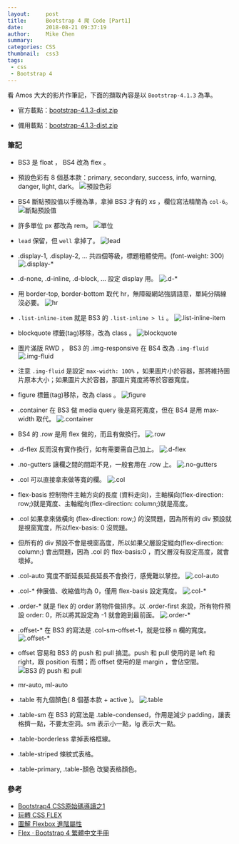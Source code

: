 ```yaml
---
layout:     post
title:      Bootstrap 4 爬 Code [Part1]
date:       2018-08-21 09:37:19
author:     Mike Chen
summary:    
categories: CSS
thumbnail:  css3
tags:
 - css
 - Bootstrap 4
---
```


看 Amos 大大的影片作筆記，下面的擷取內容是以 `Bootstrap-4.1.3` 為準。

* 官方載點：[bootstrap-4.1.3-dist.zip](https://github.com/twbs/bootstrap/releases/download/v4.1.3/bootstrap-4.1.3-dist.zip)

* 備用載點：[bootstrap-4.1.3-dist.zip](https://mike2014mike.github.io/sample/2018-08-17/bootstrap-4.1.3-dist.zip)

### 筆記

* BS3 是 float ， BS4 改為 flex 。

* 預設色彩有 8 個基本款：primary, secondary, success, info, warning, danger, light, dark。
![預設色彩](https://i.imgur.com/4zfou58.png)

* BS4 斷點預設值以手機為準，拿掉 BS3 才有的 xs ，欄位寫法精簡為 `col-6`。
![斷點預設值](https://i.imgur.com/rgsdZ8g.png)

* 許多單位 px 都改為 rem。
![單位](https://i.imgur.com/tKNj1ZA.png)

* `lead` 保留，但 `well` 拿掉了。
![lead](https://i.imgur.com/SslHGaf.png)

* .display-1, .display-2, ... 共四個等級，標題粗體使用。(font-weight: 300)
![.display-*](https://i.imgur.com/3GVCYR4.png)

* .d-none, .d-inline, .d-block, ... 設定 display 用。
![.d-*](https://i.imgur.com/6zJo5VC.png)

* 用 border-top, border-bottom 取代 hr，無障礙網站強調語意，單純分隔線沒必要。
![hr](https://i.imgur.com/ZRnRHRb.png)

* `.list-inline-item` 就是 BS3 的 `.list-inline > li` 。
![.list-inline-item](https://i.imgur.com/TAlGUHe.png)

* blockquote 標籤(tag)移除，改為 class 。
![blockquote](https://i.imgur.com/ujwhqIz.png)

* 圖片滿版 RWD ， BS3 的 .img-responsive 在 BS4 改為 `.img-fluid`
![.img-fluid](https://i.imgur.com/ksxVglN.png)

* 注意 `.img-fluid` 是設定 `max-width: 100%` ，如果圖片小於容器，那將維持圖片原本大小；如果圖片大於容器，那圖片寬度將等於容器寬度。

* figure 標籤(tag)移除，改為 class 。
![figure](https://i.imgur.com/sjuaB5b.png)

* .container 在 BS3 做 media query 後是寫死寬度，但在 BS4 是用 max-width 取代。
![.container](https://i.imgur.com/mmKz4h3.png)

* BS4 的 .row 是用 flex 做的，而且有做換行。
![.row](https://i.imgur.com/g2O91Zl.png)

* .d-flex 反而沒有實作換行，如有需要需自己加上。
![.d-flex](https://i.imgur.com/bUamDL7.png)

* .no-gutters 讓欄之間的間距不見，一般套用在 .row 上。
![.no-gutters](https://i.imgur.com/WIL2Z2s.png)

* .col 可以直接拿來做等寬的欄。
![.col](https://i.imgur.com/qwdO2xE.png)

* flex-basis 控制物件主軸方向的長度 (資料走向)，主軸橫向(flex-direction: row;)就是寬度、主軸縱向(flex-direction: column;)就是高度。

* .col 如果拿來做橫向 (flex-direction: row;) 的沒問題，因為所有的 div 預設就是視窗寬度，所以flex-basis: 0 沒問題。

* 但所有的 div 預設不會是視窗高度，所以如果父層設定縱向(flex-direction: column;) 會出問題，因為 .col 的 flex-basis:0 ，而父層沒有設定高度，就會壞掉。

* .col-auto 寬度不斷延長延長延長不會換行，感覺難以掌控。
![.col-auto](https://i.imgur.com/LkBWzbk.png)

* .col-* 伸展值、收縮值均為 0，僅用 flex-basis 設定寬度。
![.col-*](https://i.imgur.com/aABJd8C.png)

* .order-* 就是 flex 的 order 將物件做排序。以 .order-first 來說，所有物件預設 order: 0，所以將其設定為 -1 就會跑到最前面。
![.order-*](https://i.imgur.com/6ehZ2ei.png)

* .offset-* 在 BS3 的寫法是 .col-sm-offset-1，就是位移 n 欄的寬度。
![.offset-*](https://i.imgur.com/ynDJ9gk.png)

* offset 容易和 BS3 的 push 和 pull 搞混。push 和 pull 使用的是 left 和 right，跟 position 有關；而 offset 使用的是 margin ，會佔空間。
![BS3 的 push 和 pull](https://i.imgur.com/RXIjnSE.png)

* mr-auto, ml-auto

* .table 有九個顏色( 8 個基本款 + active )。
![.table](https://i.imgur.com/CGasnCs.png)

* .table-sm 在 BS3 的寫法是 .table-condensed，作用是減少 padding，讓表格擠一點，不要太空洞。sm 表示小一點，lg 表示大一點。

* .table-borderless 拿掉表格框線。

* .table-striped 條紋式表格。

* .table-primary, .table-顏色 改變表格顏色。



### 參考
* [Bootstrap4 CSS原始碼導讀之1](https://www.youtube.com/watch?v=YgYFMnysL6Y)
* [玩轉 CSS FLEX](https://youtu.be/_nCBQ6AIzDU)
* [圖解 Flexbox 進階屬性](https://cythilya.github.io/2017/04/06/flexbox-advance/)
* [Flex · Bootstrap 4 繁體中文手冊](https://bootstrap.hexschool.com/docs/4.0/utilities/flex/)